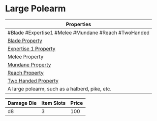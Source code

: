 ---
---

# Large Polearm

|Properties|
|----------|
|\#Blade #Expertise1 #Melee #Mundane #Reach #TwoHanded|
|[Blade Property](../Weapon%20Properties/Blade%20Property.md)|
|[Expertise 1 Property](../Weapon%20Properties/Expertise%20X%20Property.md)|
|[Melee Property](../Weapon%20Properties/Melee%20Property.md)|
|[Mundane Property](../../../Material%20Properties/Mundane%20Property.md)|
|[Reach Property](../Weapon%20Properties/Reach%20Property.md)|
|[Two Handed Property](../Weapon%20Properties/Two%20Handed%20Property.md)|
|A large polearm, such as a halberd, pike, etc.|

|Damage Die|Item Slots|Price|
|----------|----------|-----|
|d8|3|100|
